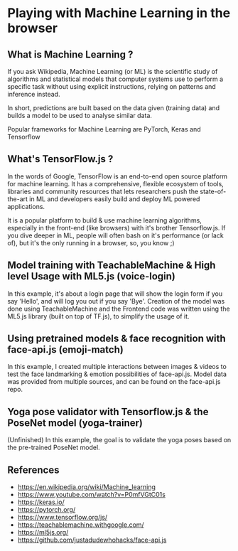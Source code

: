 # Playing with Machine Learning in the browser

## What is Machine Learning ?

If you ask Wikipedia, Machine Learning (or ML) is the scientific study of algorithms and statistical models that computer systems use to perform a specific task without using explicit instructions, relying on patterns and inference instead.

In short, predictions are built based on the data given (training data) and builds a model to be used to analyse similar data.

Popular frameworks for Machine Learning are PyTorch, Keras and Tensorflow

## What's TensorFlow.js ?

In the words of Google, TensorFlow is an end-to-end open source platform for machine learning. It has a comprehensive, flexible ecosystem of tools, libraries and community resources that lets researchers push the state-of-the-art in ML and developers easily build and deploy ML powered applications.

It is a popular platform to build & use machine learning algorithms, especially in the front-end (like browsers) with it's brother Tensorflow.js. If you dive deeper in ML, people will often bash on it's performance (or lack of), but it's the only running in a browser, so, you know ;)

## Model training with TeachableMachine & High level Usage with ML5.js (voice-login)

In this example, it's about a login page that will show the login form if you say 'Hello', and will log you out if you say 'Bye'. Creation of the model was done using TeachableMachine and the Frontend code was written using the ML5.js library (built on top of TF.js), to simplify the usage of it.

## Using pretrained models & face recognition with face-api.js (emoji-match)

In this example, I created multiple interactions between images & videos to test the face landmarking & emotion possibilities of face-api.js. Model data was provided from multiple sources, and can be found on the face-api.js repo.

## Yoga pose validator with Tensorflow.js & the PoseNet model (yoga-trainer)

(Unfinished) In this example, the goal is to validate the yoga poses based on the pre-trained PoseNet model.

## References

- https://en.wikipedia.org/wiki/Machine_learning
- https://www.youtube.com/watch?v=P0mfVGtC01s
- https://keras.io/
- https://pytorch.org/
- https://www.tensorflow.org/js/
- https://teachablemachine.withgoogle.com/
- https://ml5js.org/
- https://github.com/justadudewhohacks/face-api.js
